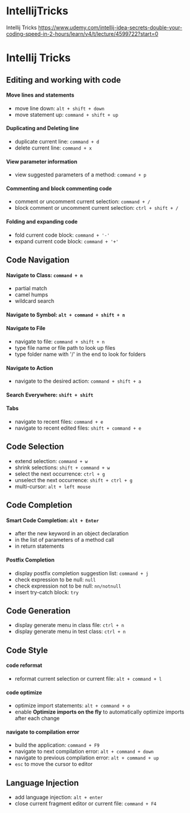 # IntellijTricks
Intellij Tricks https://www.udemy.com/intellij-idea-secrets-double-your-coding-speed-in-2-hours/learn/v4/t/lecture/4599722?start=0


# Intellij Tricks

## Editing and working with code
#### Move lines and statements
- move line down: `alt + shift + down`
- move statement up: `command + shift + up`

#### Duplicating and Deleting line
- duplicate current line: `command + d`
- delete current line: `command + x`

#### View parameter information
- view suggested parameters of a method: `command + p`

#### Commenting and block commenting code
- comment or uncomment current selection: `command + /`
- block comment or uncomment current selection: `ctrl + shift + /`

#### Folding and expanding code
- fold current code block: `command + '-'`
- expand current code block: `command + '+'`

## Code Navigation
#### Navigate to Class: `command + n`
- partial match
- camel humps
- wildcard search

#### Navigate to Symbol: `alt + command + shift + n`

#### Navigate to File
- navigate to file: `command + shift + n`
- type file name or file path to look up files
- type folder name with '/' in the end to look for folders

#### Navigate to Action
- navigate to the desired action: `command + shift + a`

#### Search Everywhere: `shift + shift`

#### Tabs
- navigate to recent files: `command + e`
- navigate to recent edited files: `shift + command + e`

## Code Selection
- extend selection: `command + w`
- shrink selections: `shift + command + w`
- select the next occurrence: `ctrl + g`
- unselect the next occurrence: `shift + ctrl + g`
- multi-cursor: `alt + left mouse`

## Code Completion
#### Smart Code Completion: `alt + Enter`
- after the new keyword in an object declaration
- in the list of parameters of a method call
- in return statements

#### Postfix Completion
- display postfix completion suggestion list: `command + j`
- check expression to be null: `null`
- check expression not to be null: `nn/notnull`
- insert try-catch block: `try`

## Code Generation
- display generate menu in class file: `ctrl + n`
- display generate menu in test class: `ctrl + n`

## Code Style
#### code reformat
- reformat current selection or current file: `alt + command + l`

#### code optimize
- optimize import statements: `alt + command + o`
- enable **Optimize imports on the fly** to automatically optimize imports after each change

#### navigate to compilation error
- build the application: `command + F9`
- navigate to next compilation error: `alt + command + down`
- navigate to previous compilation error: `alt + command + up`
- `esc` to move the cursor to editor

## Language Injection
- add language injection: `alt + enter`
- close current fragment editor or current file: `command + F4`
